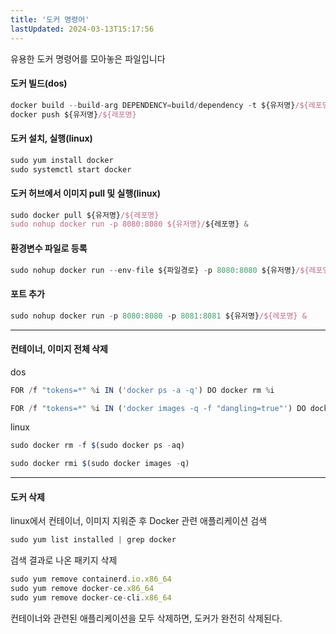 ```yaml
---
title: '도커 명령어'
lastUpdated: 2024-03-13T15:17:56
---
```


유용한 도커 명령어를 모아놓은 파일입니다

#### 도커 빌드(dos)

```js
docker build --build-arg DEPENDENCY=build/dependency -t ${유저명}/${레포명} --platform linux/amd64 .
docker push ${유저명}/${레포명}
```

#### 도커 설치, 실행(linux)

```js
sudo yum install docker
sudo systemctl start docker
```

#### 도커 허브에서 이미지 pull 및 실행(linux)

```js
sudo docker pull ${유저명}/${레포명}
sudo nohup docker run -p 8080:8080 ${유저명}/${레포명} &
```

#### 환경변수 파일로 등록

```js
sudo nohup docker run --env-file ${파일경로} -p 8080:8080 ${유저명}/${레포명} &
```

#### 포트 추가

```js
sudo nohup docker run -p 8080:8080 -p 8081:8081 ${유저명}/${레포명} &
```

---

#### 컨테이너, 이미지 전체 삭제

dos

```js
FOR /f "tokens=*" %i IN ('docker ps -a -q') DO docker rm %i

FOR /f "tokens=*" %i IN ('docker images -q -f "dangling=true"') DO docker rmi %i
```

linux

```js
sudo docker rm -f $(sudo docker ps -aq)

sudo docker rmi $(sudo docker images -q)
```

---

#### 도커 삭제

linux에서 컨테이너, 이미지 지워준 후 Docker 관련 애플리케이션 검색

```js
sudo yum list installed | grep docker
```

검색 결과로 나온 패키지 삭제

```js
sudo yum remove containerd.io.x86_64
sudo yum remove docker-ce.x86_64
sudo yum remove docker-ce-cli.x86_64
```

컨테이너와 관련된 애플리케이션을 모두 삭제하면, 도커가 완전히 삭제된다.
